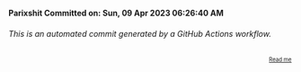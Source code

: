 **Parixshit Committed on: Sun, 09 Apr 2023 06:26:40 AM** <!-- d776321d-7f53-421a-91e3-cbb019ef4893 -->

###### This is an automated commit generated by a GitHub Actions workflow.

<div align="right"><sub><sup><a href="https://github.com/Parixshit/AutoCommit.git">Read me</a></sup></sub></div>
